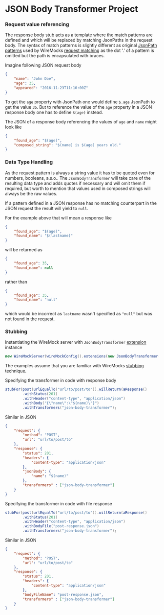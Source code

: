 
# JSON Body Transformer Project

### Request value referencing

The response body stub acts as a template where the match patterns are defined and which will be replaced by matching JsonPaths in the request body.
The syntax of match patterns is slightly different as original [JsonPath patterns](http://goessner.net/articles/JsonPath/) used by WireMocks [request matching](http://wiremock.org/docs/request-matching/) as the dot '.' of a pattern is omitted but the path is encapsulated with braces.

Imagine following JSON request body

```JSON
{
    "name": "John Doe",
    "age": 35,
    "appeared": "2016-11-23T11:10:00Z"
}
```
To get the `age` property with JsonPath one would define `$.age` JsonPath to get the value `35`. But to reference the value of the `age` property in a JSON response body one has to define `$(age)` instead.

The JSON of a response body referencing the values of `age` and `name` might look like

```JSON
{
    "found_age": "$(age)",
    "composed_string": "$(name) is $(age) years old."
}
``` 

### Data Type Handling

As the request pattern is always a string value it has to be quoted even for numbers, booleans, a.s.o.. The `JsonBodyTransformer` will take care of the resulting data type and adds quotes if necessary and will omit them if required, but worth to mention that values used in composed strings will always be the raw values.

If a pattern defined in a JSON response has no matching counterpart in the JSON request the result will yield to `null`.

For the example above that will mean a response like
```JSON
{
    "found_age": "$(age)",
    "found_name": "$(lastname)"
}
```
will be returned as
```JSON
{
    "found_age": 35,
    "found_name": null
}
```
rather than
```JSON
{
    "found_age": 35,
    "found_name": "null"
}
```
which would be incorrect as `lastname` wasn't specified as `"null"` but was not found in the request.

### Stubbing
Instantiating the WireMock server with `JsonBodyTransformer` [extension](http://wiremock.org/docs/extending-wiremock/) instance
```java
new WireMockServer(wireMockConfig().extensions(new JsonBodyTransformer()));
```

The examples assume that you are familiar with WireMocks [stubbing](http://wiremock.org/docs/stubbing/) technique.

Specifying the transformer in code with response body
```java
stubFor(post(urlEqualTo("url/to/post/to")).willReturn(aResponse()
        .withStatus(201)
        .withHeader("content-type", "application/json")
        .withBody("{\"name\":\"$(name)\"}")
        .withTransformers("json-body-transformer");
```
Similar in JSON
```JSON
{
    "request": {
        "method": "POST",
        "url": "url/to/post/to"
    },
    "response": {
        "status": 201,
        "headers": {
            "content-type": "application/json"
        },
        "jsonBody": {
            "name": "$(name)"
        },
		"transformers" : ["json-body-transformer"]
    }
}
```

Specifying the transformer in code with file response
```java
stubFor(post(urlEqualTo("url/to/post/to")).willReturn(aResponse()
        .withStatus(201)
        .withHeader("content-type", "application/json")
        .withBodyFile("post-response.json")
        .withTransformers("json-body-transformer");
```
Similar in JSON
```JSON
{
    "request": {
        "method": "POST",
        "url": "url/to/post/to"
    },
    "response": {
        "status": 201,
        "headers": {
            "content-type": "application/json"
        },
        "bodyFileName": "post-response.json",
		"transformers" : ["json-body-transformer"]
    }
}
```

